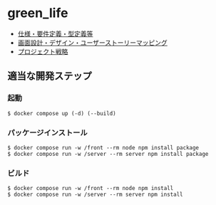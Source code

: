 # green_life

- [仕様・要件定義・型定義等](https://sjpy-xx-1007.gitbook.io/greenlife/)
- [画面設計・デザイン・ユーザーストーリーマッピング](https://www.figma.com/file/dyshywesoPWvZNwD3rfHxm/green-Life?node-id=19%3A329)
- [プロジェクト戦略](https://startdash.sony-startup-acceleration-program.com/app/projects/24963)

## 適当な開発ステップ

### 起動
```
$ docker compose up (-d) (--build)
```

### パッケージインストール
```
$ docker compose run -w /front --rm node npm install package
$ docker compose run -w /server --rm server npm install package
```

### ビルド
```
$ docker compose run -w /front --rm node npm install
$ docker compose run -w /server --rm server npm install
```